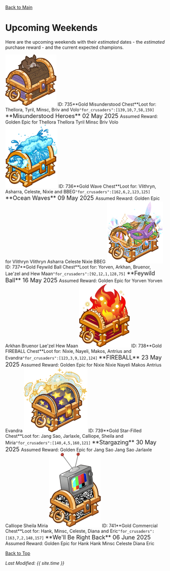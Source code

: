 [Back to Main](index.md)

# Upcoming Weekends

Here are the upcoming weekends with their *estimated* dates - the *estimated* purchase reward - and the current expected champions.

<span class="weekendsTableColumn">
    <span class="weekendTableRow">
        <span class="weekendTableIcon">
            <img src="images/weekends/735.png">
            <span class="weekendTooltipContents">ID: 735**Gold Misunderstood Chest**Loot for: Thellora, Tyril, Minsc, Briv and Volo<code>"for_crusaders":[139,10,7,58,159]</code></span>
        </span>
        <span class="weekendTableMain">
            <span class="weekendTableTitleRow">
                <span class="weekendTableContents" style="font-size:1.3em">
                    **Misunderstood Heroes**
                </span>
                <span class="weekendTableContents" style="font-size:1.3em">
                    02 May 2025
                </span>
            </span>
            <span class="weekendTableContentBlock">
                <span class="weekendTableReward">
                    <span class="weekendTableContents" style="padding-top:5px">
                        Assumed Reward:
                    </span>
                    <span class="weekendTableContents">
                        Golden Epic for Thellora
                    </span>
                </span>
                <span class="weekendTableChampions">
                    <span class="weekendTableChampion" style="background-image:url('images/portraits/thellora.png'">
                        <span class="weekendTableChampionNameplate">Thellora</span>
                    </span>
                    <span class="weekendTableChampion" style="background-image:url('images/portraits/tyril.png'">
                        <span class="weekendTableChampionNameplate">Tyril</span>
                    </span>
                    <span class="weekendTableChampion" style="background-image:url('images/portraits/minsc.png'">
                        <span class="weekendTableChampionNameplate">Minsc</span>
                    </span>
                    <span class="weekendTableChampion" style="background-image:url('images/portraits/briv.png'">
                        <span class="weekendTableChampionNameplate">Briv</span>
                    </span>
                    <span class="weekendTableChampion" style="background-image:url('images/portraits/volo.png'">
                        <span class="weekendTableChampionNameplate">Volo</span>
                    </span>
                </span>
            </span>
        </span>
    </span>
    <span class="weekendTableRow">
        <span class="weekendTableIcon">
            <img src="images/weekends/736.png">
            <span class="weekendTooltipContents">ID: 736**Gold Wave Chest**Loot for: Vlithryn, Asharra, Celeste, Nixie and BBEG<code>"for_crusaders":[162,6,2,123,125]</code></span>
        </span>
        <span class="weekendTableMain">
            <span class="weekendTableTitleRow">
                <span class="weekendTableContents" style="font-size:1.3em">
                    **Ocean Waves**
                </span>
                <span class="weekendTableContents" style="font-size:1.3em">
                    09 May 2025
                </span>
            </span>
            <span class="weekendTableContentBlock">
                <span class="weekendTableReward">
                    <span class="weekendTableContents" style="padding-top:5px">
                        Assumed Reward:
                    </span>
                    <span class="weekendTableContents">
                        Golden Epic for Vlithryn
                    </span>
                </span>
                <span class="weekendTableChampions">
                    <span class="weekendTableChampion" style="background-image:url('images/portraits/vlithryn.png'">
                        <span class="weekendTableChampionNameplate">Vlithryn</span>
                    </span>
                    <span class="weekendTableChampion" style="background-image:url('images/portraits/asharra.png'">
                        <span class="weekendTableChampionNameplate">Asharra</span>
                    </span>
                    <span class="weekendTableChampion" style="background-image:url('images/portraits/celeste.png'">
                        <span class="weekendTableChampionNameplate">Celeste</span>
                    </span>
                    <span class="weekendTableChampion" style="background-image:url('images/portraits/nixie.png'">
                        <span class="weekendTableChampionNameplate">Nixie</span>
                    </span>
                    <span class="weekendTableChampion" style="background-image:url('images/portraits/bbeg.png'">
                        <span class="weekendTableChampionNameplate">BBEG</span>
                    </span>
                </span>
            </span>
        </span>
    </span>
    <span class="weekendTableRow">
        <span class="weekendTableIcon">
            <img src="images/weekends/737.png">
            <span class="weekendTooltipContents">ID: 737**Gold Feywild Ball Chest**Loot for: Yorven, Arkhan, Bruenor, Lae'zel and Hew Maan<code>"for_crusaders":[92,12,1,128,75]</code></span>
        </span>
        <span class="weekendTableMain">
            <span class="weekendTableTitleRow">
                <span class="weekendTableContents" style="font-size:1.3em">
                    **Feywild Ball**
                </span>
                <span class="weekendTableContents" style="font-size:1.3em">
                    16 May 2025
                </span>
            </span>
            <span class="weekendTableContentBlock">
                <span class="weekendTableReward">
                    <span class="weekendTableContents" style="padding-top:5px">
                        Assumed Reward:
                    </span>
                    <span class="weekendTableContents">
                        Golden Epic for Yorven
                    </span>
                </span>
                <span class="weekendTableChampions">
                    <span class="weekendTableChampion" style="background-image:url('images/portraits/yorven.png'">
                        <span class="weekendTableChampionNameplate">Yorven</span>
                    </span>
                    <span class="weekendTableChampion" style="background-image:url('images/portraits/arkhan.png'">
                        <span class="weekendTableChampionNameplate">Arkhan</span>
                    </span>
                    <span class="weekendTableChampion" style="background-image:url('images/portraits/bruenor.png'">
                        <span class="weekendTableChampionNameplate">Bruenor</span>
                    </span>
                    <span class="weekendTableChampion" style="background-image:url('images/portraits/laezel.png'">
                        <span class="weekendTableChampionNameplate">Lae'zel</span>
                    </span>
                    <span class="weekendTableChampion" style="background-image:url('images/portraits/hewmaan.png'">
                        <span class="weekendTableChampionNameplate">Hew Maan</span>
                    </span>
                </span>
            </span>
        </span>
    </span>
    <span class="weekendTableRow">
        <span class="weekendTableIcon">
            <img src="images/weekends/738.png">
            <span class="weekendTooltipContents">ID: 738**Gold FIREBALL Chest**Loot for: Nixie, Nayeli, Makos, Antrius and Evandra<code>"for_crusaders":[123,3,9,122,124]</code></span>
        </span>
        <span class="weekendTableMain">
            <span class="weekendTableTitleRow">
                <span class="weekendTableContents" style="font-size:1.3em">
                    **FIREBALL**
                </span>
                <span class="weekendTableContents" style="font-size:1.3em">
                    23 May 2025
                </span>
            </span>
            <span class="weekendTableContentBlock">
                <span class="weekendTableReward">
                    <span class="weekendTableContents" style="padding-top:5px">
                        Assumed Reward:
                    </span>
                    <span class="weekendTableContents">
                        Golden Epic for Nixie
                    </span>
                </span>
                <span class="weekendTableChampions">
                    <span class="weekendTableChampion" style="background-image:url('images/portraits/nixie.png'">
                        <span class="weekendTableChampionNameplate">Nixie</span>
                    </span>
                    <span class="weekendTableChampion" style="background-image:url('images/portraits/nayeli.png'">
                        <span class="weekendTableChampionNameplate">Nayeli</span>
                    </span>
                    <span class="weekendTableChampion" style="background-image:url('images/portraits/makos.png'">
                        <span class="weekendTableChampionNameplate">Makos</span>
                    </span>
                    <span class="weekendTableChampion" style="background-image:url('images/portraits/antrius.png'">
                        <span class="weekendTableChampionNameplate">Antrius</span>
                    </span>
                    <span class="weekendTableChampion" style="background-image:url('images/portraits/evandra.png'">
                        <span class="weekendTableChampionNameplate">Evandra</span>
                    </span>
                </span>
            </span>
        </span>
    </span>
    <span class="weekendTableRow">
        <span class="weekendTableIcon">
            <img src="images/weekends/739.png">
            <span class="weekendTooltipContents">ID: 739**Gold Star-Filled Chest**Loot for: Jang Sao, Jarlaxle, Calliope, Sheila and Miria<code>"for_crusaders":[140,4,5,160,121]</code></span>
        </span>
        <span class="weekendTableMain">
            <span class="weekendTableTitleRow">
                <span class="weekendTableContents" style="font-size:1.3em">
                    **Stargazing**
                </span>
                <span class="weekendTableContents" style="font-size:1.3em">
                    30 May 2025
                </span>
            </span>
            <span class="weekendTableContentBlock">
                <span class="weekendTableReward">
                    <span class="weekendTableContents" style="padding-top:5px">
                        Assumed Reward:
                    </span>
                    <span class="weekendTableContents">
                        Golden Epic for Jang Sao
                    </span>
                </span>
                <span class="weekendTableChampions">
                    <span class="weekendTableChampion" style="background-image:url('images/portraits/jangsao.png'">
                        <span class="weekendTableChampionNameplate">Jang Sao</span>
                    </span>
                    <span class="weekendTableChampion" style="background-image:url('images/portraits/jarlaxle.png'">
                        <span class="weekendTableChampionNameplate">Jarlaxle</span>
                    </span>
                    <span class="weekendTableChampion" style="background-image:url('images/portraits/calliope.png'">
                        <span class="weekendTableChampionNameplate">Calliope</span>
                    </span>
                    <span class="weekendTableChampion" style="background-image:url('images/portraits/sheila.png'">
                        <span class="weekendTableChampionNameplate">Sheila</span>
                    </span>
                    <span class="weekendTableChampion" style="background-image:url('images/portraits/miria.png'">
                        <span class="weekendTableChampionNameplate">Miria</span>
                    </span>
                </span>
            </span>
        </span>
    </span>
    <span class="weekendTableRow">
        <span class="weekendTableIcon">
            <img src="images/weekends/741.png">
            <span class="weekendTooltipContents">ID: 741**Gold Commercial Chest**Loot for: Hank, Minsc, Celeste, Diana and Eric<code>"for_crusaders":[163,7,2,148,157]</code></span>
        </span>
        <span class="weekendTableMain">
            <span class="weekendTableTitleRow">
                <span class="weekendTableContents" style="font-size:1.3em">
                    **We'll Be Right Back**
                </span>
                <span class="weekendTableContents" style="font-size:1.3em">
                    06 June 2025
                </span>
            </span>
            <span class="weekendTableContentBlock">
                <span class="weekendTableReward">
                    <span class="weekendTableContents" style="padding-top:5px">
                        Assumed Reward:
                    </span>
                    <span class="weekendTableContents">
                        Golden Epic for Hank
                    </span>
                </span>
                <span class="weekendTableChampions">
                    <span class="weekendTableChampion" style="background-image:url('images/portraits/hank.png'">
                        <span class="weekendTableChampionNameplate">Hank</span>
                    </span>
                    <span class="weekendTableChampion" style="background-image:url('images/portraits/minsc.png'">
                        <span class="weekendTableChampionNameplate">Minsc</span>
                    </span>
                    <span class="weekendTableChampion" style="background-image:url('images/portraits/celeste.png'">
                        <span class="weekendTableChampionNameplate">Celeste</span>
                    </span>
                    <span class="weekendTableChampion" style="background-image:url('images/portraits/diana.png'">
                        <span class="weekendTableChampionNameplate">Diana</span>
                    </span>
                    <span class="weekendTableChampion" style="background-image:url('images/portraits/eric.png'">
                        <span class="weekendTableChampionNameplate">Eric</span>
                    </span>
                </span>
            </span>
        </span>
    </span>
</span>

[Back to Top](#top)

*Last Modified: {{ site.time }}*